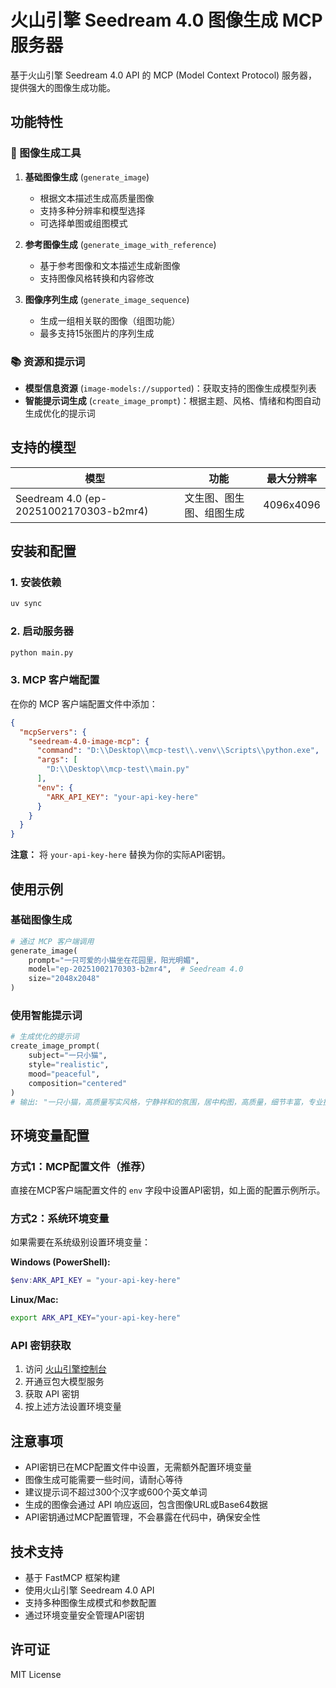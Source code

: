 # 火山引擎 Seedream 4.0 图像生成 MCP 服务器

基于火山引擎 Seedream 4.0 API 的 MCP (Model Context Protocol) 服务器，提供强大的图像生成功能。

## 功能特性

### 🎨 图像生成工具

1. **基础图像生成** (`generate_image`)
   - 根据文本描述生成高质量图像
   - 支持多种分辨率和模型选择
   - 可选择单图或组图模式

2. **参考图像生成** (`generate_image_with_reference`)
   - 基于参考图像和文本描述生成新图像
   - 支持图像风格转换和内容修改

3. **图像序列生成** (`generate_image_sequence`)
   - 生成一组相关联的图像（组图功能）
   - 最多支持15张图片的序列生成

### 📚 资源和提示词

- **模型信息资源** (`image-models://supported`)：获取支持的图像生成模型列表
- **智能提示词生成** (`create_image_prompt`)：根据主题、风格、情绪和构图自动生成优化的提示词

## 支持的模型

| 模型 | 功能 | 最大分辨率 |
|------|------|------------|
| Seedream 4.0 (ep-20251002170303-b2mr4) | 文生图、图生图、组图生成 | 4096x4096 |

## 安装和配置

### 1. 安装依赖

```bash
uv sync
```

### 2. 启动服务器

```bash
python main.py
```

### 3. MCP 客户端配置

在你的 MCP 客户端配置文件中添加：

```json
{
  "mcpServers": {
    "seedream-4.0-image-mcp": {
      "command": "D:\\Desktop\\mcp-test\\.venv\\Scripts\\python.exe",
      "args": [
        "D:\\Desktop\\mcp-test\\main.py"
      ],
      "env": {
        "ARK_API_KEY": "your-api-key-here"
      }
    }
  }
}
```

**注意：** 将 `your-api-key-here` 替换为你的实际API密钥。

## 使用示例

### 基础图像生成

```python
# 通过 MCP 客户端调用
generate_image(
    prompt="一只可爱的小猫坐在花园里，阳光明媚",
    model="ep-20251002170303-b2mr4",  # Seedream 4.0
    size="2048x2048"
)
```

### 使用智能提示词

```python
# 生成优化的提示词
create_image_prompt(
    subject="一只小猫",
    style="realistic",
    mood="peaceful",
    composition="centered"
)
# 输出: "一只小猫，高质量写实风格，宁静祥和的氛围，居中构图，高质量，细节丰富，专业摄影"
```

## 环境变量配置

### 方式1：MCP配置文件（推荐）

直接在MCP客户端配置文件的 `env` 字段中设置API密钥，如上面的配置示例所示。

### 方式2：系统环境变量

如果需要在系统级别设置环境变量：

**Windows (PowerShell):**
```powershell
$env:ARK_API_KEY = "your-api-key-here"
```

**Linux/Mac:**
```bash
export ARK_API_KEY="your-api-key-here"
```

### API 密钥获取

1. 访问 [火山引擎控制台](https://console.volcengine.com/)
2. 开通豆包大模型服务
3. 获取 API 密钥
4. 按上述方法设置环境变量

## 注意事项

- API密钥已在MCP配置文件中设置，无需额外配置环境变量
- 图像生成可能需要一些时间，请耐心等待
- 建议提示词不超过300个汉字或600个英文单词
- 生成的图像会通过 API 响应返回，包含图像URL或Base64数据
- API密钥通过MCP配置管理，不会暴露在代码中，确保安全性

## 技术支持

- 基于 FastMCP 框架构建
- 使用火山引擎 Seedream 4.0 API
- 支持多种图像生成模式和参数配置
- 通过环境变量安全管理API密钥

## 许可证

MIT License
